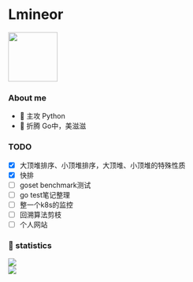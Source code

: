 <h1 align="left">Lmineor</h1>

<img src="https://media.giphy.com/media/WUlplcMpOCEmTGBtBW/giphy.gif" width="100">

### About me

- 🔭 主攻 Python
- 🌱 折腾 Go中，美滋滋

### TODO

- [x] 大顶堆排序、小顶堆排序，大顶堆、小顶堆的特殊性质
- [x] 快排
- [ ] goset benchmark测试
- [ ] go test笔记整理
- [ ] 整一个k8s的监控
- [ ] 回溯算法剪枝
- [ ] 个人网站

### 🙈 statistics

<div>
  <div>
    <img src="https://github-readme-stats.vercel.app/api/top-langs/?username=Lmineor&theme=radical&layout=compact&langs_count=6" />
  </div>
  <div>
    <img src="https://github-readme-stats.vercel.app/api?username=Lmineor&&show_icons=true&theme=radical&line_height=27&v=5&count_private=true"/>
  </div>
</div>


